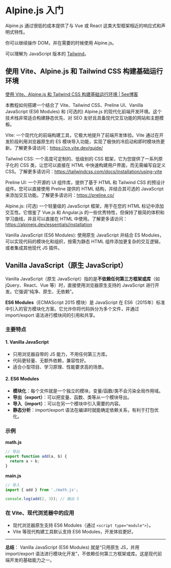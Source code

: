 # Alpine.js 入门

Alpine.js 通过很低的成本提供了与 Vue 或 React 这类大型框架相近的响应式和声明式特性。

你可以继续操作 DOM，并在需要的时候使用 Alpine.js。

可以理解为 JavaScript 版本的 [Tailwind](https://tailwindcss.com/)。


## 使用 Vite、Alpine.js 和 Tailwind CSS 构建基础运行环境
[使用 Vite、Alpine.js 和 Tailwind CSS 构建基础运行环境 | 5ee博客](https://www.5ee.net/archives/nipINnsd)

本教程如何搭建一个结合了 Vite、Tailwind CSS、Preline UI、Vanilla JavaScript (ES6 Modules) 和 (可选的) Alpine.js 的现代化前端开发环境。这个技术栈非常适合构建静态优先、对 SEO 友好且具备现代交互功能的网站和主题模板。

Vite: 一个现代化的前端构建工具，它极大地提升了前端开发体验。Vite 通过在开发阶段利用浏览器原生的 ES 模块导入功能，实现了极快的冷启动和即时模块热更新。了解更多请访问：<https://cn.vite.dev/guide/>

Tailwind CSS: 一个高度可定制的、低级别的 CSS 框架，它为您提供了一系列原子化的 CSS 类，让您可以直接在 HTML 中快速构建用户界面，而无需编写自定义 CSS。了解更多请访问：<https://tailwindcss.com/docs/installation/using-vite>

Preline UI: 一个开源的 UI 组件库，提供了基于 HTML 和 Tailwind CSS 的预设计组件。您可以直接使用 Preline 提供的 HTML 结构，并结合其可选的 JavaScript 来添加交互功能。了解更多请访问：<https://preline.co/>

Alpine.js: (可选) 一个轻量级的 JavaScript 框架，用于在您的 HTML 标记中添加交互性。它借鉴了 Vue.js 和 Angular.js 的一些优秀特性，但保持了极简的体积和学习曲线，并且可以直接在 HTML 中使用。了解更多请访问：<https://alpinejs.dev/essentials/installation>

Vanilla JavaScript (ES6 Modules): 使用原生 JavaScript 并结合 ES Modules，可以实现代码的模块化和组织，按需为静态 HTML 组件添加更复杂的交互逻辑，或者集成其他现代 JS 插件。

## Vanilla JavaScript（原生 JavaScript）

Vanilla JavaScript（原生 JavaScript）指的是**不依赖任何第三方框架或库**（如 jQuery、React、Vue 等）时，直接使用浏览器原生支持的 JavaScript 进行开发。它强调“纯净、原生、无依赖”。

**ES6 Modules**（ECMAScript 2015 模块）是 JavaScript 在 ES6（2015年）标准中引入的官方模块化方案。它允许你将代码拆分为多个文件，并通过 import/export 语法进行模块间的引用和共享。

### 主要特点

#### 1. Vanilla JavaScript

* 只用浏览器自带的 JS 能力，不用任何第三方库。
* 代码更轻量、无额外依赖，兼容性好。
* 适合小型项目、学习原理、性能要求高的场景。

#### 2. ES6 Modules

* **模块化**：每个文件就是一个独立的模块，变量/函数/类不会污染全局作用域。
* **导出（export）**：可以把变量、函数、类等从一个模块导出。
* **导入（import）**：可以在另一个模块中引入需要的内容。
* **静态分析**：import/export 语法在编译时就能确定依赖关系，有利于打包优化。

### 示例

**math.js**

```JavaScript
// 导出
export function add(a, b) {
  return a + b;
}
```

**main.js**

```JavaScript
// 导入
import { add } from './math.js';

console.log(add(2, 3)); // 输出 5
```

### 在 Vite、现代浏览器中的应用

* 现代浏览器原生支持 ES6 Modules（通过 `<script type="module">`）。
* Vite 等现代构建工具默认支持 ES6 Modules，开发体验更好。

***

**总结**： Vanilla JavaScript (ES6 Modules) 就是“只用原生 JS，并用 import/export 语法进行模块化开发”，不依赖任何第三方框架或库。这是现代前端开发的基础能力之一。

